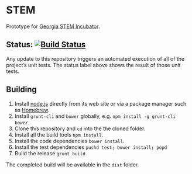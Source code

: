 # STEM

Prototype for [Georgia STEM Incubator](http://demo.stemincubator.org/).

## Status: [![Build Status](https://travis-ci.org/sathomas/test.png)](https://travis-ci.org/sathomas/STEM)

Any update to this repository triggers an automated execution of all of the project’s unit tests. The status label above shows the result of those unit tests.

## Building

1. Install [node.js](http://nodejs.org) directly from its web site or via a package manager such as [Homebrew](http://brew.sh).
2. Install `grunt-cli` and `bower` globally, e.g. `npm install -g grunt-cli bower`.
3. Clone this repository and `cd` into the the cloned folder.
4. Install all the build tools `npm install`.
5. Install the code dependencies `bower install`.
6. Install the test dependencies `pushd test; bower install; popd`
7. Build the release `grunt build`

The completed build will be available in the `dist` folder.

